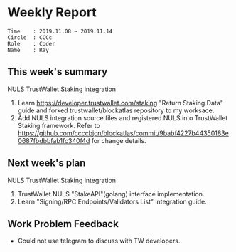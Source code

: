 # Weekly Report 
```
Time    : 2019.11.08 ~ 2019.11.14
Circle	: CCCc
Role    : Coder
Name    : Ray
```
## This week's summary

NULS TrustWallet Staking integration

1. Learn https://developer.trustwallet.com/staking "Return Staking Data" guide and forked trustwallet/blockatlas repository to my worksace.
2. Add NULS integration source files and registered NULS into TrustWallet Staking framework. Refer to https://github.com/ccccbjcn/blockatlas/commit/9babf4227b44350183e0687fbdbbfab1fc340f4d for change details.  

## Next week's plan
NULS TrustWallet Staking integration
1. TrustWallet NULS "StakeAPI"(golang) interface implementation. 
2. Learn "Signing/RPC Endpoints/Validators List" integration guide.
## Work Problem Feedback

- Could not use telegram to discuss with TW developers.
